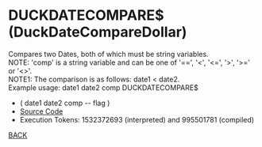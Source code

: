 # DUCKDATECOMPARE$ &emsp; (DuckDateCompareDollar)
Compares two Dates, both of which must be string variables.<br/>NOTE: 'comp' is a string variable and can be one of '==', '<', '<=', '>', '>=' or '<>'.<br/>NOTE1: The comparison is as follows: date1 < date2.<br/>Example usage: date1 date2 comp DUCKDATECOMPARE$
* ( date1 date2 comp -- flag )
* [Source Code](../words/duckdb/DuckDateCompareDollar.cs)
* Execution Tokens: 1532372693 (interpreted) and 995501781 (compiled)


[BACK](builtins.md#DuckDateCompareDollar)
